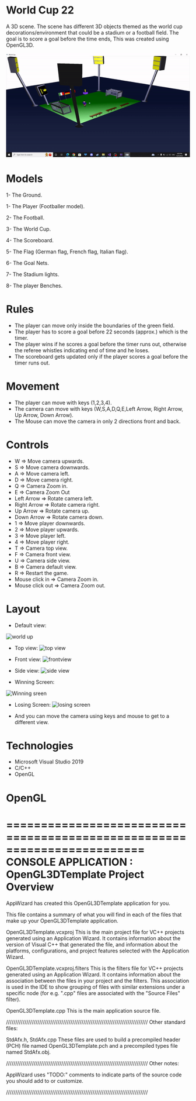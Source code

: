 # World Cup 22
A 3D scene. The scene has different 3D objects themed as the world cup decorations/environment that could be a stadium or a football field. The goal is to score a goal before the time ends, This was created using OpenGL3D.



![](https://github.com/Khaledayman9/World-Cup-22/blob/master/worldcupgif.gif)



# Models

1- The Ground.

1- The Player (Footballer model).

2- The Football.

3- The World Cup.

4- The Scoreboard.

5- The Flag (German flag, French flag, Italian flag).

6- The Goal Nets.

7- The Stadium lights.

8- The player Benches.


# Rules

- The player can move only inside the boundaries of the green field.
- The player has to score a goal before 22 seconds (approx.) which is the timer.
- The player wins if he scores a goal before the timer runs out, otherwise the referee whistles indicating end of time and he loses.
- The scoreboard gets updated only if the player scores a goal before the timer runs out.

# Movement

- The player can move with keys (1,2,3,4).
- The camera can move with keys (W,S,A,D,Q,E,Left Arrow, Right Arrow, Up Arrow, Down Arrow).
- The Mouse can move the camera in only 2 directions front and back. 

# Controls

* W => Move camera upwards.
* S => Move camera downwards.
* A => Move camera left.
* D => Move camera right.
* Q => Camera Zoom in.
* E => Camera Zoom Out
* Left Arrow => Rotate camera left.
* Right Arrow => Rotate camera right.
* Up Arrow => Rotate camera up.
* Down Arrow => Rotate camera down.
* 1 => Move player downwards.
* 2 => Move player upwards.
* 3 => Move player left.
* 4 => Move player right.
* T => Camera top view.
* F => Camera front view.
* U => Camera side view.
* B => Camera default view. 
* R => Restart the game.
* Mouse click in => Camera Zoom in.
* Mouse click out => Camera Zoom out.



# Layout

* Default view:

![world up](https://user-images.githubusercontent.com/105018459/205693766-43ee2040-2b40-40e4-9c4f-08e1bb280726.PNG)


* Top view: 
![top view](https://user-images.githubusercontent.com/105018459/205694537-a77899c3-8040-47ce-a704-cedc2b7af951.PNG)


* Front view:
![frontview](https://user-images.githubusercontent.com/105018459/205694569-205ac294-4b4d-42ed-86a5-b5398dc9d753.PNG)


* Side view:
![side view](https://user-images.githubusercontent.com/105018459/205694610-4f659c4c-560d-475a-b659-17e0d86ef179.PNG)

* Winning Screen:

![Winning sreen](https://user-images.githubusercontent.com/105018459/205694821-fdc8b066-853f-46de-a246-f7dadab3f6d6.PNG)


* Losing Screen:
![losing screen](https://user-images.githubusercontent.com/105018459/205694862-d51f7d88-c3b1-472b-a200-f300d9bccb4f.PNG)

* And you can move the camera using keys and mouse to get to a different view.


# Technologies

* Microsoft Visual Studio 2019
* C/C++
* OpenGL



# OpenGL

========================================================================
    CONSOLE APPLICATION : OpenGL3DTemplate Project Overview
========================================================================

AppWizard has created this OpenGL3DTemplate application for you.

This file contains a summary of what you will find in each of the files that
make up your OpenGL3DTemplate application.


OpenGL3DTemplate.vcxproj
    This is the main project file for VC++ projects generated using an Application Wizard.
    It contains information about the version of Visual C++ that generated the file, and
    information about the platforms, configurations, and project features selected with the
    Application Wizard.

OpenGL3DTemplate.vcxproj.filters
    This is the filters file for VC++ projects generated using an Application Wizard. 
    It contains information about the association between the files in your project 
    and the filters. This association is used in the IDE to show grouping of files with
    similar extensions under a specific node (for e.g. ".cpp" files are associated with the
    "Source Files" filter).

OpenGL3DTemplate.cpp
    This is the main application source file.

/////////////////////////////////////////////////////////////////////////////
Other standard files:

StdAfx.h, StdAfx.cpp
    These files are used to build a precompiled header (PCH) file
    named OpenGL3DTemplate.pch and a precompiled types file named StdAfx.obj.

/////////////////////////////////////////////////////////////////////////////
Other notes:

AppWizard uses "TODO:" comments to indicate parts of the source code you
should add to or customize.

/////////////////////////////////////////////////////////////////////////////
